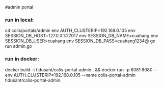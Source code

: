 #admin portal

### run in local:
cd colis/portals/admin
env AUTH_CLUSTERIP=192.168.0.105 env SESSION_DB_HOST=127.0.0.1:27017 env SESSION_DB_NAME=cuahang env SESSION_DB_USER=cuahang env SESSION_DB_PASS=cuahang1234@  go run admin.go 

### run in docker:
docker build -t tidusant/colis-portal-admin . && docker run -p 8081:8080 --env AUTH_CLUSTERIP=192.168.0.105 --name colis-portal-admin tidusant/colis-portal-admin 